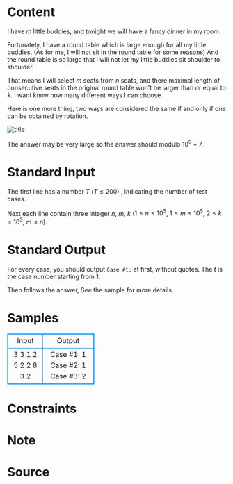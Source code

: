 
# Content

I have $m$ little buddies, and tonight we will have a fancy dinner in my room.

Fortunately, I have a round table which is large enough for all my little buddies.
(As for me, I will not sit in the round table for some reasons)
And the round table is so large that I will not let my little buddies sit shoulder to shoulder.

That means I will select $m$ seats from $n$ seats, and there maximal length of 
consecutive seats in the original round table won't be larger than or equal to $k$. 
I want know how many different ways I can choose.

Here is one more thing, two ways are considered the same if and only if 
one can be obtained by rotation.

![title](/source/lutece/round-table/img/aHR0cHM6Ly9hY20udWVzdGMuZWR1LmNuL21lZGlhL2ltYWdlL3Byb2JsZW0vODIwLzIwMTQwNDE3MTUzMjMxOTEwMS5qcGc=.jpg)

The answer may be very large so the answer should modulo $10^9+7$.

# Standard Input

The first line has a number $T$ ($T\leq 200$) , indicating the number of test cases.

Next each line contain three integer $n$, $m$, $k$ ($1\leq n\leq 10^5$, $1\leq m\leq 10^5$, $2\leq k\leq 10^5$, $m\leq n$).

# Standard Output

For every case, you should output `Case #t:` at first, without quotes. The $t$ is the case number starting from $1$.

Then follows the answer, See the sample for more details.

# Samples

<style>
        table,table tr th, table tr td { border:1px solid #0094ff; }
        table { width: 200px; min-height: 25px; line-height: 25px; text-align: center; border-collapse: collapse;}   
    </style>
<table>
	<tr>
		<td>Input</td>
		<td>Output</td>
	</tr>
<tr><td>3
3 1 2
5 2 2
8 3 2</td><td>Case #1: 1
Case #2: 1
Case #3: 2</td></tr></table>


# Constraints



# Note



# Source


